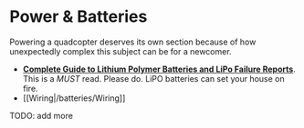 # Power & Batteries

Powering a quadcopter deserves its own section because of how unexpectedly complex this subject can be for a newcomer.

* **[Complete Guide to Lithium Polymer Batteries and LiPo Failure Reports](http://www.rcgroups.com/forums/showthread.php?t=209187)**. This is a *MUST* read. Please do. LiPO batteries can set your house on fire.
* [[Wiring|/batteries/Wiring]]

TODO: add more